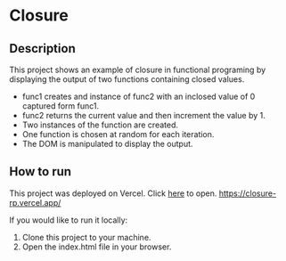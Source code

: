 # Closure
## Description
This project shows an example of closure in functional programing by displaying the output of two functions containing closed values. 
- func1 creates and instance of func2 with an inclosed value of 0 captured form func1.
- func2 returns the current value and then increment the value by 1.
- Two instances of the function are created.
- One function is chosen at random for each iteration.
- The DOM is manipulated to display the output.
## How to run
This project was deployed on Vercel. Click [here](https://closure-rp.vercel.app/) to open.
https://closure-rp.vercel.app/

If you would like to run it locally:
1. Clone this project to your machine.
2. Open the index.html file in your browser.

